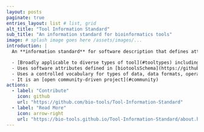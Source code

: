 ```yaml
---
layout: posts
paginate: true
entries_layout: list # list, grid
alt_title: "Tool Information Standard"
sub_title: "An information standard for bioinformatics tools"
image: # splash image goes here /assets/images/...
introduction: |
  An **information standard** for software description that defines attributes that must be defined within a 5-tier scale of completeness and quality.  It is based on [biotoolsSchema](https://github.com/bio-tools/biotoolsschema) and the [EDAM ontology](https://github.com/edamontology/edamontology). The standard is being adopted by [bio.tools](https://bio.tools] - the ELIXIR Tools and Data Services Registry.

  - [Broadly applicable to diverse types of tool](#tooltypes) including application software, workflows and APIs. 
  - Uses software attributes defined in [biotoolsSchema](https://github.com/bio-tools/biotoolsschema)
  - Uses a controlled vocabulary for types of data, data formats, operations and common topics defined in the [EDAM ontology](https://github.com/edamontology/edamontology)
  - It is an [open community-driven project](#community)
actions:
  - label: "Contribute"
    icon: github
    url: "https://github.com/bio-tools/Tool-Information-Standard"
  - label: "Read More"
    icon: arrow-right
    url: "https://bio-tools.github.io/Tool-Information-Standard/about.html"
---
```


